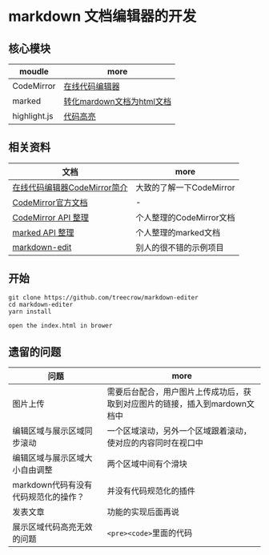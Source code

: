 # markdown 文档编辑器的开发

## 核心模块

moudle       | more
------------ | ----------------------------------------------------
CodeMirror   | [在线代码编辑器](https://github.com/codemirror/CodeMirror)
marked       | [转化mardown文档为html文档](https://github.com/chjj/marked)
highlight.js | [代码高亮](https://github.com/isagalaev/highlight.js)

## 相关资料

文档                                                             | more
-------------------------------------------------------------- | -----------------
[在线代码编辑器CodeMirror简介](https://zhuanlan.zhihu.com/p/22163474)   | 大致的了解一下CodeMirror
[CodeMirror官方文档](http://codemirror.net/doc/manual.html)        | -
[CodeMirror API 整理](./doc/CodeMirror模块.md)                     | 个人整理的CodeMirror文档
[marked API 整理](./doc/marked模块.md)                             | 个人整理的marked文档
[markdown-edit](https://github.com/georgeOsdDev/markdown-edit) | 别人的很不错的示例项目

## 开始

```
git clone https://github.com/treecrow/markdown-editer
cd markdown-editer
yarn install

open the index.html in brower
```

## 遗留的问题

问题                     | more
---------------------- | -----------------------------------------
图片上传                   | 需要后台配合，用户图片上传成功后，获取到对应图片的链接，插入到mardown文档中
编辑区域与展示区域同步滚动          | 一个区域滚动，另外一个区域跟着滚动，使对应的内容同时在视口中
编辑区域与展示区域大小自由调整        | 两个区域中间有个滑块
markdown代码有没有代码规范化的操作？ | 并没有代码规范化的插件
发表文章                   | 功能的实现后面再说
展示区域代码高亮无效的问题          | `<pre><code>`里面的代码
